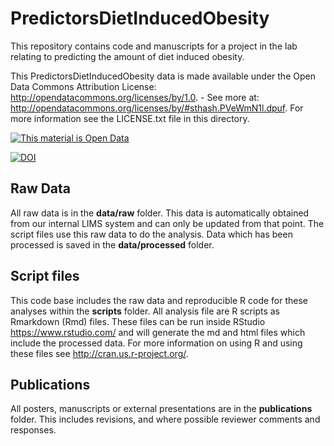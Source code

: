 PredictorsDietInducedObesity
============================

This repository contains code and manuscripts for a project in the lab relating to predicting the amount of diet induced obesity.  

This PredictorsDietInducedObesity data is made available under the Open Data Commons Attribution License: http://opendatacommons.org/licenses/by/1.0. - See more at: http://opendatacommons.org/licenses/by/#sthash.PVeWmN1l.dpuf.  For more information see the LICENSE.txt file in this directory.

<!-- Open Data Link -->
<a href="http://opendefinition.org/">
  <img alt="This material is Open Data" border="0"
  src="http://assets.okfn.org/images/ok_buttons/od_80x15_blue.png" />
</a>
<!-- /Open Data Link -->

[![DOI](https://zenodo.org/badge/3925/BridgesLab/PredictorsDietInducedObesity.png)](http://dx.doi.org/10.5281/zenodo.10706)



Raw Data
----------

All raw data is in the **data/raw** folder.  This data is automatically obtained from our internal LIMS system and can only be updated from that point.  The script files use this raw data to do the analysis.  Data which has been processed is saved in the **data/processed** folder.

Script files
--------------

This code base includes the raw data and reproducible R code for these analyses within the **scripts** folder.  All analysis file are R scripts as Rmarkdown (Rmd) files.  These files can be run inside RStudio https://www.rstudio.com/ and will generate the md and html files which include the processed data.  For more information on using R and using these files see http://cran.us.r-project.org/.

Publications
-------------

All posters, manuscripts or external presentations are in the **publications** folder.  This includes revisions, and where possible reviewer comments and responses.



